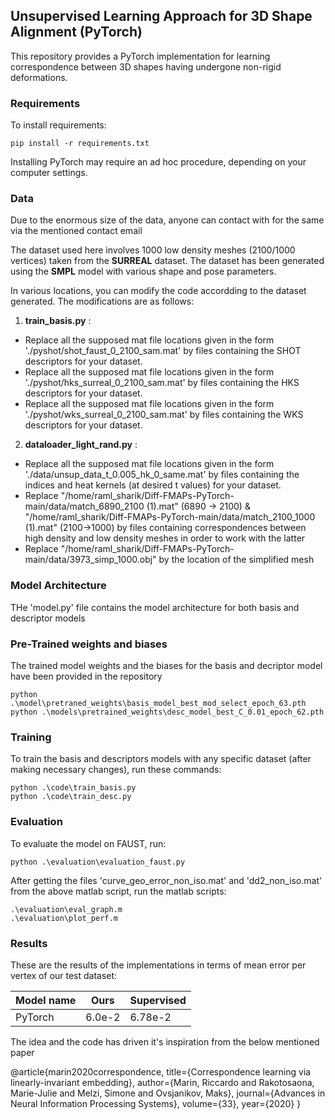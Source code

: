 ## Unsupervised Learning Approach for 3D Shape Alignment (PyTorch)

This repository provides a PyTorch implementation for learning correspondence between 3D shapes having undergone non-rigid deformations.

### Requirements

To install requirements:

```setup
pip install -r requirements.txt
```
Installing PyTorch may require an ad hoc procedure, depending on your computer settings.

### Data 
Due to the enormous size of the data, anyone can contact with for the same via the mentioned contact email

The dataset used here involves 1000 low density meshes (2100/1000 vertices) taken from the **SURREAL** dataset. The dataset has been generated using the **SMPL** model with various shape and pose parameters. 

In various locations, you can modify the code accordding to the dataset generated. The modifications are as follows:

1) **train_basis.py** : 
- Replace all the supposed mat file locations given in the form './pyshot/shot_faust_0_2100_sam.mat' by files containing the SHOT descriptors for your dataset.
- Replace all the supposed mat file locations given in the form './pyshot/hks_surreal_0_2100_sam.mat' by files containing the HKS descriptors for your dataset.
- Replace all the supposed mat file locations given in the form './pyshot/wks_surreal_0_2100_sam.mat' by files containing the WKS descriptors for your dataset.

2) **dataloader_light_rand.py** :
- Replace all the supposed mat file locations given in the form './data/unsup_data_t_0.005_hk_0_same.mat' by files containing the indices and heat kernels (at desired t values) for your dataset.
- Replace "/home/raml_sharik/Diff-FMAPs-PyTorch-main/data/match_6890_2100 (1).mat" (6890 -> 2100) & "/home/raml_sharik/Diff-FMAPs-PyTorch-main/data/match_2100_1000 (1).mat" (2100->1000) by files containing correspondences between high density and low density meshes in order to work with the latter
- Replace "/home/raml_sharik/Diff-FMAPs-PyTorch-main/data/3973_simp_1000.obj" by the location of the simplified mesh

### Model Architecture
THe 'model.py' file contains the model architecture for both basis and descriptor models

### Pre-Trained weights and biases
The trained model weights and the biases for the basis and decriptor model have been provided in the repository 
```
python .\model\pretraned_weights\basis_model_best_mod_select_epoch_63.pth
python .\models\pretrained_weights\desc_model_best_C_0.01_epoch_62.pth
```
### Training

To train the basis and descriptors models with any specific dataset (after making necessary changes), run these commands:

```train
python .\code\train_basis.py
python .\code\train_desc.py
```

### Evaluation

To evaluate the model on FAUST, run:
```eval
python .\evaluation\evaluation_faust.py
```

After getting the files 'curve_geo_error_non_iso.mat' and 'dd2_non_iso.mat' from the above matlab script, run the matlab scripts:
```eval
.\evaluation\eval_graph.m
.\evaluation\plot_perf.m
```

### Results

These are the results of the implementations in terms of mean error per vertex of our test dataset:

| Model name         | Ours            |   Supervised       |
| ------------------ |---------------- | -------------- |
| PyTorch            |     6.0e-2      |      6.78e-2    |

The idea and the code has driven it's inspiration from the below mentioned paper

@article{marin2020correspondence,
  title={Correspondence learning via linearly-invariant embedding},
  author={Marin, Riccardo and Rakotosaona, Marie-Julie and Melzi, Simone and Ovsjanikov, Maks},
  journal={Advances in Neural Information Processing Systems},
  volume={33},
  year={2020}
}
